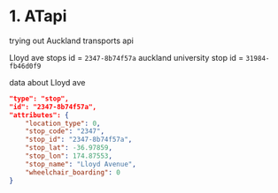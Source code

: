 # 1. ATapi
trying out Auckland transports api 


Lloyd ave stops id = ```2347-8b74f57a```
auckland university stop id = ```31984-fb46d0f9```

data about Lloyd ave
```json
"type": "stop",
"id": "2347-8b74f57a",
"attributes": {
    "location_type": 0,
    "stop_code": "2347",
    "stop_id": "2347-8b74f57a",
    "stop_lat": -36.97859,
    "stop_lon": 174.87553,
    "stop_name": "Lloyd Avenue",
    "wheelchair_boarding": 0
}
```